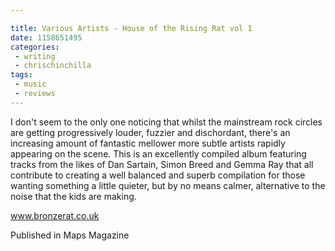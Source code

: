 ```yaml
---

title: Various Artists - House of the Rising Rat vol 1
date: 1158651495
categories:
 - writing
 - chrischinchilla
tags: 
 - music 
 - reviews
---
```


I don't seem to the only one noticing that whilst the mainstream rock circles are getting progressively louder, fuzzier and dischordant, there's an increasing amount of fantastic mellower more subtle artists rapidly appearing on the scene. This is an excellently compiled album featuring tracks from the likes of Dan Sartain, Simon Breed and Gemma Ray that all contribute to creating a well balanced and superb compilation for those wanting something a little quieter, but by no means calmer, alternative to the noise that the kids are making.

<a href="https://www.bronzerat.co.uk" target="_blank">www.bronzerat.co.uk</a>

Published in Maps Magazine
